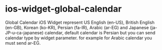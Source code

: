 # ios-widget-global-calendar
Global Calendar iOS Widget represent US English (en-US), British English (en-GB), Korean (ko-KR), Persian (fa-IR), Arabic (ar-EG) and Japanese (ja-JP-u-ca-japanese) calendar, default calendar is Persian but you can send calendar type by widget parameter. for example for Arabic calendar you must send ar-EG.
